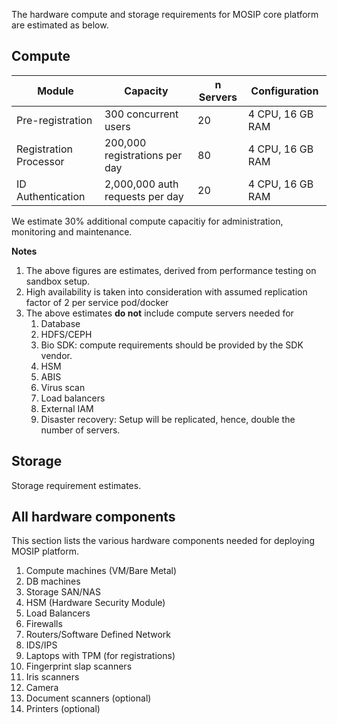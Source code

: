
The hardware compute and storage requirements for MOSIP core platform are estimated as below.

## Compute 

|Module|Capacity|n Servers|Configuration|
|---|---|---|---|
Pre-registration | 300 concurrent users | 20 | 4 CPU, 16 GB RAM |
Registration Processor | 200,000 registrations per day | 80 | 4 CPU, 16 GB RAM|
ID Authentication | 2,000,000 auth requests per day | 20 | 4 CPU, 16 GB RAM |

We estimate 30% additional compute capacitiy for administration, monitoring and maintenance.

**Notes** 
1. The above figures are estimates, derived from performance testing on sandbox setup.
1. High availability is taken into consideration with assumed replication factor of 2 per service pod/docker 
1. The above estimates **do not** include compute servers needed for
   1. Database
   1. HDFS/CEPH
   1. Bio SDK:  compute requirements should be provided by the SDK vendor.
   1. HSM 
   1. ABIS
   1. Virus scan
   1. Load balancers
   1. External IAM
   1. Disaster recovery:  Setup will be replicated, hence, double the number of servers.

## Storage
Storage requirement estimates.

## All hardware components 
This section lists the various hardware components needed for deploying MOSIP platform. 
1. Compute machines (VM/Bare Metal)
1. DB machines
1. Storage SAN/NAS 
1. HSM (Hardware Security Module)
1. Load Balancers
1. Firewalls
1. Routers/Software Defined Network
1. IDS/IPS
1. Laptops with TPM (for registrations)
1. Fingerprint slap scanners
1. Iris scanners
1. Camera
1. Document scanners (optional)
1. Printers (optional)





